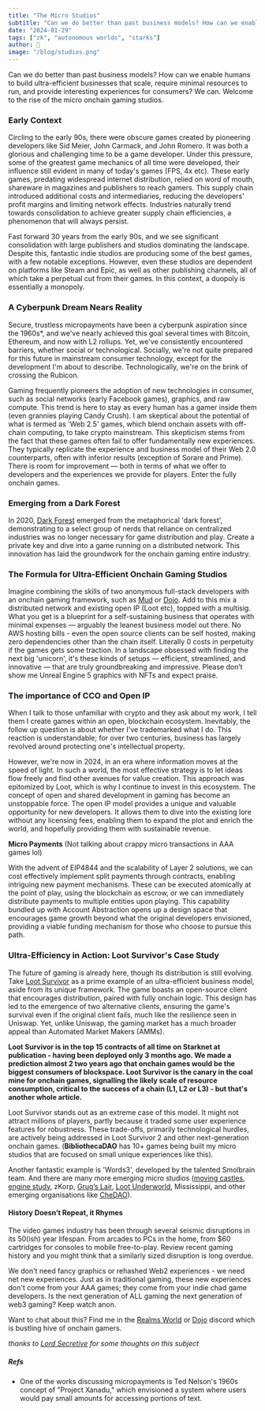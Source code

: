 ```yaml
---
title: "The Micro Studios"
subtitle: "Can we do better than past business models? How can we enable humans to build ultra-efficient businesses that scale, require minimal resources to run, and provide interesting experiences for consumers? We can. Welcome to the rise of the micro onchain gaming studios."
date: "2024-01-29"
tags: ["zk", "autonomous worlds", "starks"]
author: 🍞
image: "/blog/studios.png"
---
```


Can we do better than past business models? How can we enable humans to build ultra-efficient businesses that scale, require minimal resources to run, and provide interesting experiences for consumers? We can. Welcome to the rise of the micro onchain gaming studios.

### Early Context

Circling to the early 90s, there were obscure games created by pioneering developers like Sid Meier, John Carmack, and John Romero. It was both a glorious and challenging time to be a game developer. Under this pressure, some of the greatest game mechanics of all time were developed, their influence still evident in many of today's games (FPS, 4x etc). These early games, predating widespread internet distribution, relied on word of mouth, shareware in magazines and publishers to reach gamers. This supply chain introduced additional costs and intermediaries, reducing the developers' profit margins and limiting network effects. Industries naturally trend towards consolidation to achieve greater supply chain efficiencies, a phenomenon that will always persist.

Fast forward 30 years from the early 90s, and we see significant consolidation with large publishers and studios dominating the landscape. Despite this, fantastic indie studios are producing some of the best games, with a few notable exceptions. However, even these studios are dependent on platforms like Steam and Epic, as well as other publishing channels, all of which take a perpetual cut from their games. In this context, a duopoly is essentially a monopoly.

### A Cyberpunk Dream Nears Reality

Secure, trustless micropayments have been a cyberpunk aspiration since the 1960s\*, and we've nearly achieved this goal several times with Bitcoin, Ethereum, and now with L2 rollups. Yet, we've consistently encountered barriers, whether social or technological. Socially, we're not quite prepared for this future in mainstream consumer technology, except for the development I'm about to describe. Technologically, we're on the brink of crossing the Rubicon.

Gaming frequently pioneers the adoption of new technologies in consumer, such as social networks (early Facebook games), graphics, and raw compute. This trend is here to stay as every human has a gamer inside them (even grannies playing Candy Crush). I am skeptical about the potential of what is termed as 'Web 2.5' games, which blend onchain assets with off-chain computing, to take crypto mainstream. This skepticism stems from the fact that these games often fail to offer fundamentally new experiences. They typically replicate the experience and business model of their Web 2.0 counterparts, often with inferior results (exception of Sorare and Prime). There is room for improvement — both in terms of what we offer to developers and the experiences we provide for players. Enter the fully onchain games.

### Emerging from a Dark Forest

In 2020, [Dark Forest](https://zkga.me/) emerged from the metaphorical 'dark forest', demonstrating to a select group of nerds that reliance on centralized industries was no longer necessary for game distribution and play. Create a private key and dive into a game running on a distributed network. This innovation has laid the groundwork for the onchain gaming entire industry.

### The Formula for Ultra-Efficient Onchain Gaming Studios

Imagine combining the skills of two anonymous full-stack developers with an onchain gaming framework, such as [Mud](https://mud.dev/) or [Dojo](https://www.dojoengine.org/en/). Add to this mix a distributed network and existing open IP (Loot etc), topped with a multisig. What you get is a blueprint for a self-sustaining business that operates with minimal expenses — arguably the leanest business model out there. No AWS hosting bills - even the open source clients can be self hosted, making zero dependencies other than the chain itself. Literally 0 costs in perpetuity if the games gets some traction. In a landscape obsessed with finding the next big 'unicorn', it's these kinds of setups — efficient, streamlined, and innovative — that are truly groundbreaking and impressive. Please don’t show me Unreal Engine 5 graphics with NFTs and expect praise.

### The importance of CCO and Open IP

When I talk to those unfamiliar with crypto and they ask about my work, I tell them I create games within an open, blockchain ecosystem. Inevitably, the follow up question is about whether I've trademarked what I do. This reaction is understandable; for over two centuries, business has largely revolved around protecting one's intellectual property.

However, we're now in 2024, in an era where information moves at the speed of light. In such a world, the most effective strategy is to let ideas flow freely and find other avenues for value creation. This approach was epitomized by Loot, which is why I continue to invest in this ecosystem. The concept of open and shared development in gaming has become an unstoppable force. The open IP model provides a unique and valuable opportunity for new developers. It allows them to dive into the existing lore without any licensing fees, enabling them to expand the plot and enrich the world, and hopefully providing them with sustainable revenue.

**Micro Payments**
(Not talking about crappy micro transactions in AAA games lol)

With the advent of EIP4844 and the scalability of Layer 2 solutions, we can cost effectively implement split payments through contracts, enabling intriguing new payment mechanisms. These can be executed atomically at the point of play, using the blockchain as escrow, or we can immediately distribute payments to multiple entities upon playing. This capability bundled up with Account Abstraction opens up a design space that encourages game growth beyond what the original developers envisioned, providing a viable funding mechanism for those who choose to pursue this path.

### Ultra-Efficiency in Action: Loot Survivor's Case Study

The future of gaming is already here, though its distribution is still evolving. Take [Loot Survivor](https://survivor.realms.world/) as a prime example of an ultra-efficient business model, aside from its unique framework. The game boasts an open-source client that encourages distribution, paired with fully onchain logic. This design has led to the emergence of two alternative clients, ensuring the game's survival even if the original client fails, much like the resilience seen in Uniswap. Yet, unlike Uniswap, the gaming market has a much broader appeal than Automated Market Makers (AMMs).

**Loot Survivor is in the top 15 contracts of all time on Starknet at publication - having been deployed only 3 months ago. We made a prediction almost 2 two years ago that onchain games would be the biggest consumers of blockspace. Loot Survivor is the canary in the coal mine for onchain games, signalling the likely scale of resource consumption, critical to the success of a chain (L1, L2 or L3) - but that's another whole article.**

Loot Survivor stands out as an extreme case of this model. It might not attract millions of players, partly because it traded some user experience features for robustness. These trade-offs, primarily technological hurdles, are actively being addressed in Loot Survivor 2 and other next-generation onchain games. (**BibliothecaDAO** has 10+ games being built my micro studios that are focused on small unique experiences like this).

Another fantastic example is 'Words3', developed by the talented Smolbrain team. And there are many more emerging micro studios ([moving castles](https://twitter.com/movingcastles_), [engine study](https://twitter.com/engine_study), zKorp, [Grug’s Lair](https://twitter.com/GrugsLair), [Loot Underworld](https://twitter.com/LootUnderworld), Mississippi, and other emerging organisations like [CheDAO](https://twitter.com/CheDAOLabs)).

#### History Doesn’t Repeat, it Rhymes

The video games industry has been through several seismic disruptions in its 50(ish) year lifespan. From arcades to PCs in the home, from $60 cartridges for consoles to mobile free-to-play. Review recent gaming history and you might think that a similarly sized disruption is long overdue.

We don't need fancy graphics or rehashed Web2 experiences - we need net new experiences. Just as in traditional gaming, these new experiences don't come from your AAA games; they come from your indie chad game developers. Is the next generation of ALL gaming the next generation of web3 gaming? Keep watch anon.

Want to chat about this? Find me in the [Realms World](https://realms.world/) or [Dojo](https://www.dojoengine.org/en/) discord which is bustling hive of onchain gamers.

_thanks to [Lord Secretive](https://twitter.com/LordSecretive) for some thoughts on this subject_

##### Refs

- One of the works discussing micropayments is Ted Nelson's 1960s concept of "Project Xanadu," which envisioned a system where users would pay small amounts for accessing portions of text.
